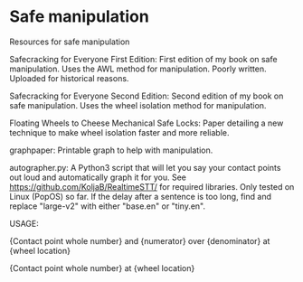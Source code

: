 # Safe manipulation

Resources for safe manipulation


Safecracking for Everyone First Edition: First edition of my book on safe manipulation. Uses the AWL method for manipulation. Poorly written. Uploaded for historical reasons. 


Safecracking for Everyone Second Edition: Second edition of my book on safe manipulation. Uses the wheel isolation method for manipulation.


Floating Wheels to Cheese Mechanical Safe Locks: Paper detailing a new technique to make wheel isolation faster and more reliable.


graphpaper: Printable graph to help with manipulation.


autographer.py: A Python3 script that will let you say your contact points out loud and automatically graph it for you. See https://github.com/KoljaB/RealtimeSTT/ for required libraries. Only tested on Linux (PopOS) so far. If the delay after a sentence is too long, find and replace "large-v2" with either "base.en" or "tiny.en". 

USAGE:

{Contact point whole number} and {numerator} over {denominator} at {wheel location}

{Contact point whole number} at {wheel location}
